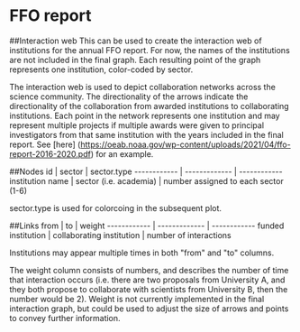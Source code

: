 # FFO report

##Interaction web
This can be used to create the interaction web of institutions for the annual FFO report. For now, the names of the institutions are not included in the final graph. Each resulting point of the graph represents one institution, color-coded by sector.

The interaction web is used to depict collaboration networks across the science community. The directionality of the arrows indicate the directionality of the collaboration from awarded institutions to collaborating institutions. Each point in the network represents one institution and may represent multiple projects if multiple awards were given to principal investigators from that same institution with the years included in the final report. See [here] (https://oeab.noaa.gov/wp-content/uploads/2021/04/ffo-report-2016-2020.pdf) for an example.


##Nodes
id | sector | sector.type
------------ | ------------- | ------------
institution name | sector (i.e. academia) | number assigned to each sector (1-6)

sector.type is used for colorcoing in the subsequent plot.

##Links
from | to | weight
------------ | ------------- | ------------
funded institution | collaborating institution | number of interactions

Institutions may appear multiple times in both "from" and "to" columns.

The weight column consists of numbers, and describes the number of time that interaction occurs (i.e. there are two proposals from University A, and they both propose to collaborate with scientists from University B, then the number would be 2). Weight is not currently implemented in the final interaction graph, but could be used to adjust the size of arrows and points to convey further information.

